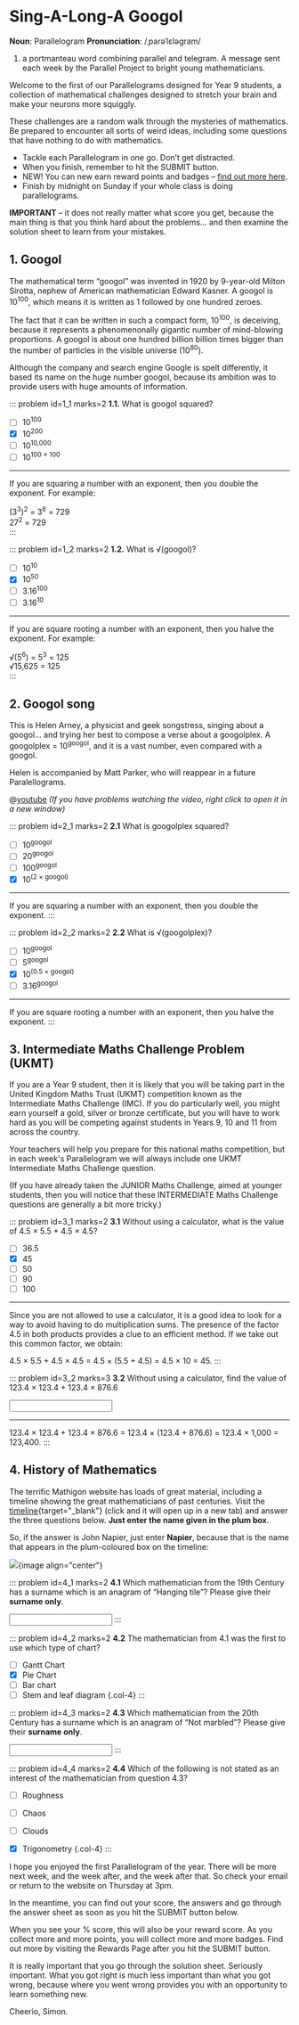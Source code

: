 # Sing-A-Long-A Googol

<div class="dictionary">

__Noun__: Parallelogram
__Pronunciation__: /ˌparəˈlɛləɡram/

1. a portmanteau word combining parallel and telegram. A message sent each
week by the Parallel Project to bright young mathematicians.

</div>

Welcome to the first of our Parallelograms designed for Year 9 students, a collection of mathematical challenges designed to stretch your brain and make your neurons more squiggly.

These challenges are a random walk through the mysteries of mathematics. Be prepared to encounter all sorts of weird ideas, including some questions that have nothing to do with mathematics.

* Tackle each Parallelogram in one go. Don’t get distracted.
* When you finish, remember to hit the SUBMIT button.
*	NEW! You can new earn reward points and badges – [find out more here](/badges).
*	Finish by midnight on Sunday if your whole class is doing parallelograms.

__IMPORTANT__ – it does not really matter what score you get, because the main thing is that you think hard about the problems... and then examine the solution sheet to learn from your mistakes.


## 1. Googol

The mathematical term “googol” was invented in 1920 by 9-year-old Milton Sirotta, nephew of American mathematician Edward Kasner. A googol is 10<sup>100</sup>, which means it is written as 1 followed by one hundred zeroes.

The fact that it can be written in such a compact form, 10<sup>100</sup>, is deceiving, because it represents a phenomenonally gigantic number of mind-blowing proportions. A googol is about one hundred billion billion times bigger than the number of particles in the visible universe (10<sup>80</sup>).

Although the company and search engine Google is spelt differently, it based its name on the huge number googol, because its ambition was to provide users with huge amounts of information.

::: problem id=1_1 marks=2
__1.1.__ What is googol squared?

* [ ] 10<sup>100</sup>
* [x] 10<sup>200</sup>
* [ ] 10<sup>10,000</sup>
* [ ] 10<sup>100 × 100</sup>

---

If you are squaring a number with an exponent, then you double the exponent. For example:

(3<sup>3</sup>)<sup>2</sup> = 3<sup>6</sup> = 729  
27<sup>2</sup> = 729  
:::

::: problem id=1_2 marks=2
__1.2.__ What is √(googol)?

* [ ] 10<sup>10</sup>
* [x] 10<sup>50</sup>
* [ ] 3.16<sup>100</sup>
* [ ] 3.16<sup>10</sup>

---

If you are square rooting a number with an exponent, then you halve the exponent. For example:

√(5<sup>6</sup>) = 5<sup>3</sup> = 125  
√15,625 = 125  
:::


## 2. Googol song

This is Helen Arney, a physicist and geek songstress, singing about a googol… and trying her best to compose a verse about a googolplex. A googolplex = 10<sup>googol</sup>, and it is a vast number, even compared with a googol.

Helen is accompanied by Matt Parker, who will reappear in a future Paralellograms.

@[youtube](5JOAoiX1LHA?rel=0) _(If you have problems watching the video, right click to open it in a new window)_

::: problem id=2_1 marks=2
__2.1__ What is googolplex squared?

* [ ] 10<sup>googol</sup>
* [ ] 20<sup>googol</sup>
* [ ] 100<sup>googol</sup>
* [x] 10<sup>(2 × googol)</sup>

---

If you are squaring a number with an exponent, then you double the exponent.
:::

::: problem id=2_2 marks=2
__2.2__ What is √(googolplex)?

* [ ] 10<sup>googol</sup>
* [ ] 5<sup>googol</sup>
* [x] 10<sup>(0.5 × googol)</sup>
* [ ] 3.16<sup>googol</sup>

---

If you are square rooting a number with an exponent, then you halve the exponent.
:::


## 3.	Intermediate Maths Challenge Problem (UKMT)

If you are a Year 9 student, then it is likely that you will be taking part in the United Kingdom Maths Trust (UKMT) competition known as the Intermediate Maths Challenge (IMC). If you do particularly well, you might earn yourself a gold, silver or bronze certificate, but you will have to work hard as you will be competing against students in Years 9, 10 and 11 from across the country.

Your teachers will help you prepare for this national maths competition, but in each week's Parallelogram we will always include one UKMT Intermediate Maths Challenge question.

(If you have already taken the JUNIOR Maths Challenge, aimed at younger students, then you will notice that these INTERMEDIATE Maths Challenge questions are generally a bit more tricky.)

<!--- (2011) Q1 --->
::: problem id=3_1 marks=2
__3.1__ Without using a calculator, what is the value of 4.5 × 5.5 + 4.5 × 4.5?

* [ ] 36.5
* [x] 45
* [ ] 50
* [ ] 90
* [ ] 100

---

Since you are not allowed to use a calculator, it is a good idea to look for a way to avoid having to do multiplication sums. The presence of the factor 4.5 in both products provides a clue to an efficient method. If we take out this common factor, we obtain:

4.5 × 5.5 + 4.5 × 4.5 = 4.5 × (5.5 + 4.5) = 4.5 × 10 = 45.
:::

::: problem id=3_2 marks=3
__3.2__ Without using a calculator, find the value of 123.4 × 123.4 + 123.4 × 876.6

<input type="text" solution="123,400"/>  

---

123.4 × 123.4 + 123.4 × 876.6 = 123.4 × (123.4 + 876.6) = 123.4 × 1,000 = 123,400.
:::


## 4. History of Mathematics

The terrific Mathigon website has loads of great material, including a timeline showing the great mathematicians of past centuries. Visit the [timeline](https://mathigon.org/timeline){target="_blank"} (click and it will open up in a new tab) and answer the three questions below. __Just enter the name given in the plum box__.

So, if the answer is John Napier, just enter __Napier__, because that is the name that appears in the plum-coloured box on the timeline:

![](/resources/9-01-sing-a-long/5-napier.png){image align="center"}

::: problem id=4_1 marks=2
__4.1__ Which mathematician from the 19th Century has a surname which is an anagram of “Hanging tile”? Please give their __surname only__.

<input type="text" solution="Nightingale"/>
:::

::: problem id=4_2 marks=2
__4.2__  The mathematician from 4.1 was the first to use which type of chart?

* [ ] Gantt Chart
* [x] Pie Chart
* [ ] Bar chart
* [ ] Stem and leaf diagram
{.col-4}
:::

::: problem id=4_3 marks=2
__4.3__ Which mathematician from the 20th Century has a surname which is an anagram of “Not marbled”? Please give their __surname only__.

<input type="text" solution="Mandelbrot"/>
:::

::: problem id=4_4 marks=2
__4.4__ Which of the following is not stated as an interest of the mathematician from question 4.3?

* [ ] Roughness
* [ ] Chaos
* [ ] Clouds
* [x] Trigonometry
{.col-4}
:::


I hope you enjoyed the first Parallelogram of the year. There will be more next week, and the week after, and the week after that. So check your email or return to the website on Thursday at 3pm.

In the meantime, you can find out your score, the answers and go through the answer sheet as soon as you hit the SUBMIT button below.

When you see your % score, this will also be your reward score. As you collect more and more points, you will collect more and more badges. Find out more by visiting the Rewards Page after you hit the SUBMIT button.

It is really important that you go through the solution sheet. Seriously important. What you got right is much less important than what you got wrong, because where you went wrong provides you with an opportunity to learn something new.

Cheerio,
Simon.
